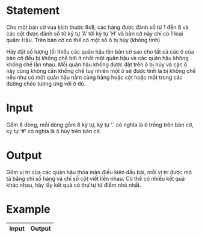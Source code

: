 # Statement
Cho một bàn cờ vua kích thước 8x8, các hàng được đánh số từ 1 đến 8 và các cột được đánh số từ ký tự ‘A’ tới ký tự ‘H’ và bàn cờ này chỉ có 1 loại quân: Hậu. Trên bàn cờ có thể có một số ô bị hủy (không tính)

Hãy đặt số lượng tối thiểu các quân hậu lên bàn cờ sao cho tất cả các ô của bàn cờ đều bị khống chế bởi ít nhất một quân hậu và các quân hậu không khống chế lẫn nhau. Mỗi quân hậu không được đặt trên ô bị hủy và các ô này cũng không cần khống chế tuy nhiên một ô sẽ được tính là bị khống chế nếu như có một quân hậu nằm cùng hàng hoặc cột hoặc một trong các đường chéo tương ứng với ô đó.

# Input
Gồm 8 dòng, mỗi dòng gồm 8 ký tự, ký tự ‘.’ có nghĩa là ô trống trên bàn cờ, ký tự ‘#’ có nghĩa là ô hủy trên bàn cờ.
# Output
Gồm vị trí của các quân hậu thỏa mãn điều kiện đầu bài, mỗi vị trí được mô tả bằng chỉ số hàng và chỉ số cột viết liền nhau. Có thể có nhiều kết quả khác nhau, hãy lấy kết quả có thứ tự từ điểm nhỏ nhất.
# Example
Input | Output
--- | ---
<!-- this css for latex -->
<script type="text/javascript" src="http://cdn.mathjax.org/mathjax/latest/MathJax.js?config=TeX-AMS-MML_HTMLorMML"></script>
<script type="text/x-mathjax-config"> MathJax.Hub.Config({ tex2jax: {inlineMath: [['$', '$']]}, messageStyle: "none" });</script>